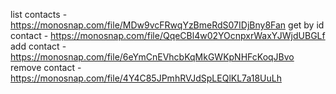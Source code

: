 list contacts - https://monosnap.com/file/MDw9vcFRwqYzBmeRdS07IDjBny8Fan
get by id contact - https://monosnap.com/file/QqeCBl4w02YOcnpxrWaxYJWjdUBGLf
add contact - https://monosnap.com/file/6eYmCnEVhcbKqMkGWKpNHFcKoqJBvo
remove contact - https://monosnap.com/file/4Y4C85JPmhRVJdSpLEQlKL7a18UuLh
